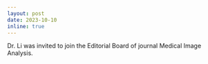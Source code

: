 ```yaml
---
layout: post
date: 2023-10-10 
inline: true
---
```

<!-- We are hosting [Pre-MICCAI Workshop@UBC](https://sites.google.com/view/pre-miccai-ubc/home). Please register and join us. -->
Dr. Li was invited to join the Editorial Board of journal Medical Image Analysis.